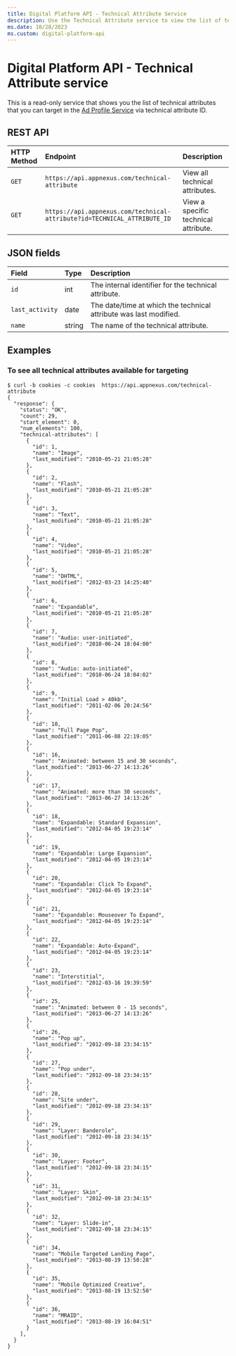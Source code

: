 ```yaml
---
title: Digital Platform API - Technical Attribute Service
description: Use the Technical Attribute service to view the list of technical attributes that you can target in the ad profile service via ID.
ms.date: 10/28/2023
ms.custom: digital-platform-api
---
```


# Digital Platform API - Technical Attribute service

This is a read-only service that shows you the list of technical attributes that you can target in the [Ad Profile Service](./ad-profile-service.md) via technical attribute ID.

## REST API

| HTTP Method | Endpoint | Description |
|:---|:---|:---|
| `GET` | `https://api.appnexus.com/technical-attribute` | View all technical attributes. |
| `GET` | `https://api.appnexus.com/technical-attribute?id=TECHNICAL_ATTRIBUTE_ID` | View a specific technical attribute. |

## JSON fields

| Field | Type | Description |
|:---|:---|:---|
| `id` | int | The internal identifier for the technical attribute. |
| `last_activity` | date | The date/time at which the technical attribute was last modified. |
| `name` | string | The name of the technical attribute. |

## Examples

### To see all technical attributes available for targeting

```
$ curl -b cookies -c cookies  https://api.appnexus.com/technical-attribute
{
  "response": {
    "status": "OK",
    "count": 29,
    "start_element": 0,
    "num_elements": 100,
    "technical-attributes": [
      {
        "id": 1,
        "name": "Image",
        "last_modified": "2010-05-21 21:05:28"
      },
      {
        "id": 2,
        "name": "Flash",
        "last_modified": "2010-05-21 21:05:28"
      },
      {
        "id": 3,
        "name": "Text",
        "last_modified": "2010-05-21 21:05:28"
      },
      {
        "id": 4,
        "name": "Video",
        "last_modified": "2010-05-21 21:05:28"
      },
      {
        "id": 5,
        "name": "DHTML",
        "last_modified": "2012-03-23 14:25:40"
      },
      {
        "id": 6,
        "name": "Expandable",
        "last_modified": "2010-05-21 21:05:28"
      },
      {
        "id": 7,
        "name": "Audio: user-initiated",
        "last_modified": "2010-06-24 18:04:00"
      },
      {
        "id": 8,
        "name": "Audio: auto-initiated",
        "last_modified": "2010-06-24 18:04:02"
      },
      {
        "id": 9,
        "name": "Initial Load > 40kb",
        "last_modified": "2011-02-06 20:24:56"
      },
      {
        "id": 10,
        "name": "Full Page Pop",
        "last_modified": "2011-06-08 22:19:05"
      },
      {
        "id": 16,
        "name": "Animated: between 15 and 30 seconds",
        "last_modified": "2013-06-27 14:13:26"
      },
      {
        "id": 17,
        "name": "Animated: more than 30 seconds",
        "last_modified": "2013-06-27 14:13:26"
      },
      {
        "id": 18,
        "name": "Expandable: Standard Expansion",
        "last_modified": "2012-04-05 19:23:14"
      },
      {
        "id": 19,
        "name": "Expandable: Large Expansion",
        "last_modified": "2012-04-05 19:23:14"
      },
      {
        "id": 20,
        "name": "Expandable: Click To Expand",
        "last_modified": "2012-04-05 19:23:14"
      },
      {
        "id": 21,
        "name": "Expandable: Mouseover To Expand",
        "last_modified": "2012-04-05 19:23:14"
      },
      {
        "id": 22,
        "name": "Expandable: Auto-Expand",
        "last_modified": "2012-04-05 19:23:14"
      },
      {
        "id": 23,
        "name": "Interstitial",
        "last_modified": "2012-03-16 19:39:59"
      },
      {
        "id": 25,
        "name": "Animated: between 0 - 15 seconds",
        "last_modified": "2013-06-27 14:13:26"
      },
      {
        "id": 26,
        "name": "Pop up",
        "last_modified": "2012-09-18 23:34:15"
      },
      {
        "id": 27,
        "name": "Pop under",
        "last_modified": "2012-09-18 23:34:15"
      },
      {
        "id": 28,
        "name": "Site under",
        "last_modified": "2012-09-18 23:34:15"
      },
      {
        "id": 29,
        "name": "Layer: Banderole",
        "last_modified": "2012-09-18 23:34:15"
      },
      {
        "id": 30,
        "name": "Layer: Footer",
        "last_modified": "2012-09-18 23:34:15"
      },
      {
        "id": 31,
        "name": "Layer: Skin",
        "last_modified": "2012-09-18 23:34:15"
      },
      {
        "id": 32,
        "name": "Layer: Slide-in",
        "last_modified": "2012-09-18 23:34:15"
      },
      {
        "id": 34,
        "name": "Mobile Targeted Landing Page",
        "last_modified": "2013-08-19 13:50:28"
      },
      {
        "id": 35,
        "name": "Mobile Optimized Creative",
        "last_modified": "2013-08-19 13:52:50"
      },
      {
        "id": 36,
        "name": "MRAID",
        "last_modified": "2013-08-19 16:04:51"
      }
    ],
  }
}
```
